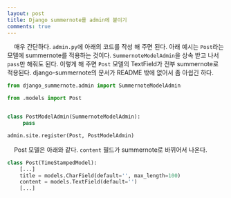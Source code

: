 ```yaml
---
layout: post
title: Django summernote를 admin에 붙이기
comments: true
---
```

&nbsp;&nbsp;&nbsp; 매우 간단하다. `admin.py`에 아래의 코드를 작성 해 주면 된다. 아래 예시는 `Post`라는 모델에 summernote를 적용하는 것이다. `SummernoteModelAdmin`을 상속 받고 나서 `pass`만 해줘도 된다. 이렇게 해 주면 `Post` 모델의 TextField가 전부 summernote로 적용된다. django-summernote의 문서가 README 밖에 없어서 좀 아쉽긴 하다.

``` python
from django_summernote.admin import SummernoteModelAdmin

from .models import Post


class PostModelAdmin(SummernoteModelAdmin):
     pass

admin.site.register(Post, PostModelAdmin)
```

&nbsp;&nbsp;&nbsp; Post 모델은 아래와 같다. `content` 필드가 summernote로 바뀌어서 나온다.

``` python
class Post(TimeStampedModel):
    [...]
    title = models.CharField(default='', max_length=100)
    content = models.TextField(default='')
    [...]
```
